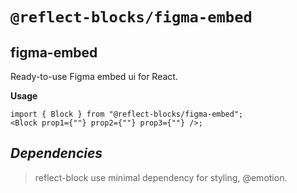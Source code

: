 # `@reflect-blocks/figma-embed`

## figma-embed

Ready-to-use Figma embed ui for React.

**Usage**

```tsx
import { Block } from "@reflect-blocks/figma-embed";
<Block prop1={""} prop2={""} prop3={""} />;
```

## _Dependencies_

> reflect-block use minimal dependency for styling, @emotion.
